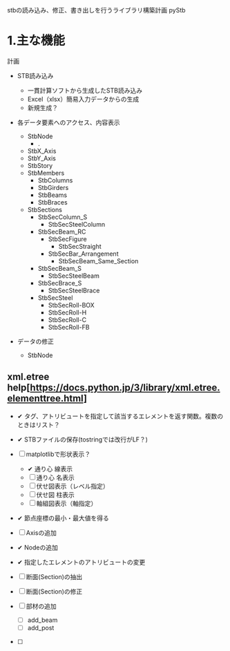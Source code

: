 stbの読み込み、修正、書き出しを行うライブラリ構築計画
pyStb

# 1.主な機能
計画
* STB読み込み
  * 一貫計算ソフトから生成したSTB読み込み
  * Excel（xlsx）簡易入力データからの生成
  * 新規生成？
* 各データ要素へのアクセス、内容表示
  * StbNode
    * .
  * StbX_Axis
  * StbY_Axis
  * StbStory
  * StbMembers
    * StbColumns
    * StbGirders
    * StbBeams
    * StbBraces
  * StbSections
    * StbSecColumn_S
      * StbSecSteelColumn
    * StbSecBeam_RC
      * StbSecFigure
        * StbSecStraight
      * StbSecBar_Arrangement
        * StbSecBeam_Same_Section
    * StbSecBeam_S
      * StbSecSteelBeam
    * StbSecBrace_S
      * StbSecSteelBrace
    * StbSecSteel
      * StbSecRoll-BOX
      * StbSecRoll-H
      * StbSecRoll-C
      * StbSecRoll-FB
      
* データの修正
  * StbNode

xml.etree help[https://docs.python.jp/3/library/xml.etree.elementtree.html]
-----
* ✔ タグ、アトリビュートを指定して該当するエレメントを返す関数。複数のときはリスト？
* ✔ STBファイルの保存(tostringでは改行がLF？)
* ☐ matplotlibで形状表示？
  * ✔ 通り心 線表示
  * ☐ 通り心 名表示
  * ☐ 伏せ図表示（レベル指定）
  * ☐ 伏せ図 柱表示
  * ☐ 軸組図表示（軸指定）
  
* ✔ 節点座標の最小・最大値を得る
* ☐ Axisの追加
* ✔ Nodeの追加
* ✔ 指定したエレメントのアトリビュートの変更
* ☐ 断面(Section)の抽出
* ☐ 断面(Section)の修正
* ☐ 部材の追加
  * ☐ add_beam
  * ☐ add_post
* ☐ 







